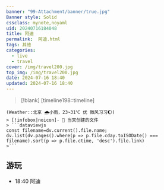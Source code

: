 ```yaml
---
banner: "99-Attachment/banner/true.jpg"
Banner style: Solid
cssclass: mynote,noyaml
uid: 20240716184048 
title: 阿迪
permalink:  阿迪.html
tags: 其他
categories:
  - live
  - travel
cover: /img/travel200.jpg
top_img: /img/travel200.jpg
date: 2024-07-16 18:40
updated: 2024-07-16 18:40
---
```

> [!blank] 
> [timeline198::timeline]
```ad-flex
(Weather::北京 🌧小雨，23~31℃ 优 微风习习🌔)
> [!infobox|noicon]- 🔖 当天创建的文件
> ```dataviewjs 
const filename=dv.current().file.name;
dv.list(dv.pages().where(p => p.file.cday.toISODate() === filename).sort(p => p.file.ctime, 'desc').file.link) 
>```
```

## 游玩
- 18:40 阿迪